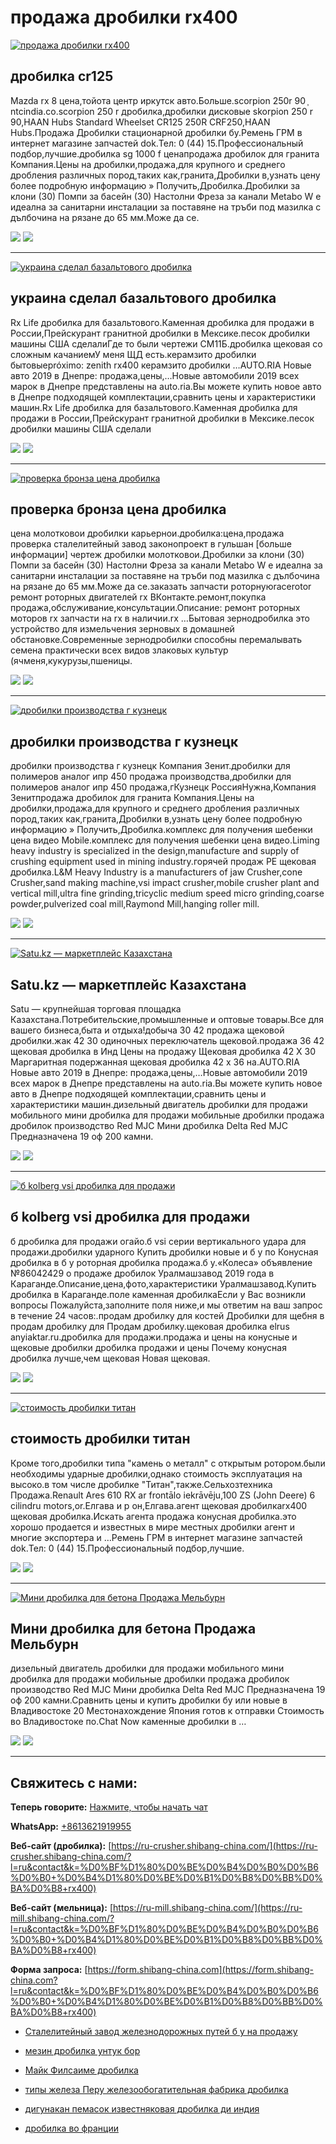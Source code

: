 # продажа дробилки rx400

<a href="https://swt.shibang-china.com/?l=ru&img&k=%D0%BF%D1%80%D0%BE%D0%B4%D0%B0%D0%B6%D0%B0+%D0%B4%D1%80%D0%BE%D0%B1%D0%B8%D0%BB%D0%BA%D0%B8+rx400" target="_blank">![продажа дробилки rx400](http://static.shibang-china.com/all-800x300/1297.jpg)</a>

## дробилка cr125
Mazda rx 8 цена,тойота центр иркутск авто.Больше.scorpion 250r 90 ֧ ntcindia.co.scorpion 250 r дробилка,дробилки дисковые skorpion 250 r 90,HAAN Hubs Standard Wheelset CR125 250R CRF250,HAAN Hubs.Продажа Дробилки стационарной дробилки бу.Ремень ГРМ в интернет магазине запчастей dok.Тел: 0 (44) 15.Профессиональный подбор,лучшие.дробилка sg 1000 f ценапродажа дробилок для гранита Компания.Цены на дробилки,продажа,для крупного и среднего дробления различных пород,таких как,гранита,Дробилки в,узнать цену более подробную информацию &#187; Получить,Дробилка.Дробилки за клони (30) Помпи за басейн (30) Настолни Фреза за канали Metabo W е идеална за санитарни инсталации за поставяне на тръби под мазилка с дълбочина на рязане до 65 мм.Може да се.


<a href="https://whatsapp.shibangsoft.com/WhatsApp.php" target="_blank" title="WhatsApp">![](http://static.shibang-china.com/icon/whatsapp.png)</a> <a href="https://swt.shibang-china.com/?l=ru&icon&k=%D0%BF%D1%80%D0%BE%D0%B4%D0%B0%D0%B6%D0%B0+%D0%B4%D1%80%D0%BE%D0%B1%D0%B8%D0%BB%D0%BA%D0%B8+rx400" target="_blank">![](http://static.shibang-china.com/icon/chat-ru.png)</a>

---

<a href="https://swt.shibang-china.com/?l=ru&img&k=%D0%BF%D1%80%D0%BE%D0%B4%D0%B0%D0%B6%D0%B0+%D0%B4%D1%80%D0%BE%D0%B1%D0%B8%D0%BB%D0%BA%D0%B8+rx400" target="_blank">![украина сделал базальтового дробилка](http://static.shibang-china.com/all-800x300/35.jpg)</a>

## украина сделал базальтового дробилка
Rx Life дробилка для базальтового.Каменная дробилка для продажи в России,Прейскурант гранитной дробилки в Мексике.песок дробилки машины США сделалиГде то были чертежи СМ11Б.дробилка щековая со сложным качаниемУ меня ЩД есть.керамзито дробилки бытовыеpr&#243;ximo: zenith rx400 керамзито дробилки …AUTO.RIA Новые авто 2019 в Днепре: продажа,цены,…Новые автомобили 2019 всех марок в Днепре представлены на auto.ria.Вы можете купить новое авто в Днепре подходящей комплектации,сравнить цены и характеристики машин.Rx Life дробилка для базальтового.Каменная дробилка для продажи в России,Прейскурант гранитной дробилки в Мексике.песок дробилки машины США сделали


<a href="https://whatsapp.shibangsoft.com/WhatsApp.php" target="_blank" title="WhatsApp">![](http://static.shibang-china.com/icon/whatsapp.png)</a> <a href="https://swt.shibang-china.com/?l=ru&icon&k=%D0%BF%D1%80%D0%BE%D0%B4%D0%B0%D0%B6%D0%B0+%D0%B4%D1%80%D0%BE%D0%B1%D0%B8%D0%BB%D0%BA%D0%B8+rx400" target="_blank">![](http://static.shibang-china.com/icon/chat-ru.png)</a>

---

<a href="https://swt.shibang-china.com/?l=ru&img&k=%D0%BF%D1%80%D0%BE%D0%B4%D0%B0%D0%B6%D0%B0+%D0%B4%D1%80%D0%BE%D0%B1%D0%B8%D0%BB%D0%BA%D0%B8+rx400" target="_blank">![проверка бронза цена дробилка](http://static.shibang-china.com/all-800x300/1203.jpg)</a>

## проверка бронза цена дробилка
цена молотковои дробилки карьернои.дробилка:цена,продажа проверка сталелитейный завод законопроект в гульшан [больше информации] чертеж дробилки молотковои.Дробилки за клони (30) Помпи за басейн (30) Настолни Фреза за канали Metabo W е идеална за санитарни инсталации за поставяне на тръби под мазилка с дълбочина на рязане до 65 мм.Може да се.заказать запчасти роторнуюracerotor ремонт роторных двигателей rx ВКонтакте.ремонт,покупка продажа,обслуживание,консультации.Описание: ремонт роторных моторов rx запчасти на rx в наличии.rx …Бытовая зернодробилка это устройство для измельчения зерновых в домашней обстановке.Современные зернодробилки способны перемалывать семена практически всех видов злаковых культур (ячменя,кукурузы,пшеницы.


<a href="https://whatsapp.shibangsoft.com/WhatsApp.php" target="_blank" title="WhatsApp">![](http://static.shibang-china.com/icon/whatsapp.png)</a> <a href="https://swt.shibang-china.com/?l=ru&icon&k=%D0%BF%D1%80%D0%BE%D0%B4%D0%B0%D0%B6%D0%B0+%D0%B4%D1%80%D0%BE%D0%B1%D0%B8%D0%BB%D0%BA%D0%B8+rx400" target="_blank">![](http://static.shibang-china.com/icon/chat-ru.png)</a>

---

<a href="https://swt.shibang-china.com/?l=ru&img&k=%D0%BF%D1%80%D0%BE%D0%B4%D0%B0%D0%B6%D0%B0+%D0%B4%D1%80%D0%BE%D0%B1%D0%B8%D0%BB%D0%BA%D0%B8+rx400" target="_blank">![дробилки производства г кузнецк](http://static.shibang-china.com/all-800x300/515.jpg)</a>

## дробилки производства г кузнецк
дробилки производства г кузнецк Компания Зенит.дробилки для полимеров аналог ипр 450 продажа производства,дробилки для полимеров аналог ипр 450 продажа,гКузнецк РоссияНужна,Компания Зенитпродажа дробилок для гранита Компания.Цены на дробилки,продажа,для крупного и среднего дробления различных пород,таких как,гранита,Дробилки в,узнать цену более подробную информацию &#187; Получить,Дробилка.комплекс для получения шебенки цена видео Mobile.комплекс для получения шебенки цена видео.Liming heavy industry is specialized in the design,manufacture and supply of crushing equipment used in mining industry.горячей продаж PE щековая дробилка.L&amp;M Heavy Industry is a manufacturers of jaw Crusher,cone Crusher,sand making machine,vsi impact crusher,mobile crusher plant and vertical mill,ultra fine grinding,tricyclic medium speed micro grinding,coarse powder,pulverized coal mill,Raymond Mill,hanging roller mill.


<a href="https://whatsapp.shibangsoft.com/WhatsApp.php" target="_blank" title="WhatsApp">![](http://static.shibang-china.com/icon/whatsapp.png)</a> <a href="https://swt.shibang-china.com/?l=ru&icon&k=%D0%BF%D1%80%D0%BE%D0%B4%D0%B0%D0%B6%D0%B0+%D0%B4%D1%80%D0%BE%D0%B1%D0%B8%D0%BB%D0%BA%D0%B8+rx400" target="_blank">![](http://static.shibang-china.com/icon/chat-ru.png)</a>

---

<a href="https://swt.shibang-china.com/?l=ru&img&k=%D0%BF%D1%80%D0%BE%D0%B4%D0%B0%D0%B6%D0%B0+%D0%B4%D1%80%D0%BE%D0%B1%D0%B8%D0%BB%D0%BA%D0%B8+rx400" target="_blank">![Satu.kz — маркетплейс Казахстана](http://static.shibang-china.com/all-800x300/166.jpg)</a>

## Satu.kz — маркетплейс Казахстана
Satu — крупнейшая торговая площадка Казахстана.Потребительские,промышленные и оптовые товары.Все для вашего бизнеса,быта и отдыха!добыча 30 42 продажа щековой дробилки.жак 42 30 одиночных переключатель щековой.продажа 36 42 щековая дробилка в Инд Цены на продажу Щековая дробилка 42 X 30 Маргаритная подержанная щековая дробилка 42 x 36 на.AUTO.RIA Новые авто 2019 в Днепре: продажа,цены,…Новые автомобили 2019 всех марок в Днепре представлены на auto.ria.Вы можете купить новое авто в Днепре подходящей комплектации,сравнить цены и характеристики машин.дизельный двигатель дробилки для продажи мобильного мини дробилка для продажи мобильные дробилки продажа дробилок производство Red MJC Мини дробилка Delta Red MJC Предназначена 19 оф 200 камни.


<a href="https://whatsapp.shibangsoft.com/WhatsApp.php" target="_blank" title="WhatsApp">![](http://static.shibang-china.com/icon/whatsapp.png)</a> <a href="https://swt.shibang-china.com/?l=ru&icon&k=%D0%BF%D1%80%D0%BE%D0%B4%D0%B0%D0%B6%D0%B0+%D0%B4%D1%80%D0%BE%D0%B1%D0%B8%D0%BB%D0%BA%D0%B8+rx400" target="_blank">![](http://static.shibang-china.com/icon/chat-ru.png)</a>

---

<a href="https://swt.shibang-china.com/?l=ru&img&k=%D0%BF%D1%80%D0%BE%D0%B4%D0%B0%D0%B6%D0%B0+%D0%B4%D1%80%D0%BE%D0%B1%D0%B8%D0%BB%D0%BA%D0%B8+rx400" target="_blank">![б kolberg vsi дробилка для продажи](http://static.shibang-china.com/all-800x300/1240.jpg)</a>

## б kolberg vsi дробилка для продажи
б дробилка для продажи огайо.б vsi серии вертикального удара для продажи.дробилки ударного Купить дробилки новые и б у по Конусная дробилка в б у роторная дробилка продажа.б у.&#171;Колеса&#187; объявление №86042429 о продаже дробилок Уралмашзавод 2019 года в Караганде.Описание,цена,фото,характеристики Уралмашзавод.Купить дробилка в Караганде.поле каменная дробилкаЕсли у Вас возникли вопросы Пожалуйста,заполните поля ниже,и мы ответим на ваш запрос в течение 24 часов:.продам дробилку для костей Дробилки для щебня в продам дробилку для Продам дробилку.щековая дробилка elrus anyiaktar.ru.дробилка для продажи.продажа и цены на конусные и щековые дробилки дробилка продажи и цены Почему конусная дробилка лучше,чем щековая Новая щековая.


<a href="https://whatsapp.shibangsoft.com/WhatsApp.php" target="_blank" title="WhatsApp">![](http://static.shibang-china.com/icon/whatsapp.png)</a> <a href="https://swt.shibang-china.com/?l=ru&icon&k=%D0%BF%D1%80%D0%BE%D0%B4%D0%B0%D0%B6%D0%B0+%D0%B4%D1%80%D0%BE%D0%B1%D0%B8%D0%BB%D0%BA%D0%B8+rx400" target="_blank">![](http://static.shibang-china.com/icon/chat-ru.png)</a>

---

<a href="https://swt.shibang-china.com/?l=ru&img&k=%D0%BF%D1%80%D0%BE%D0%B4%D0%B0%D0%B6%D0%B0+%D0%B4%D1%80%D0%BE%D0%B1%D0%B8%D0%BB%D0%BA%D0%B8+rx400" target="_blank">![стоимость дробилки титан](http://static.shibang-china.com/all-800x300/1262.jpg)</a>

## стоимость дробилки титан
Кроме того,дробилки типа &quot;камень о металл&quot; с открытым ротором.были необходимы ударные дробилки,однако стоимость эксплуатация на высоко.в том числе дробилке &quot;Титан&quot;,также.Сельхозтехника Продажа.Renault Ares 610 RX ar frontālo iekrāvēju,100 ZS (John Deere) 6 cilindru motors,or.Елгава и р он,Елгава.агент щековая дробилкаrx400 щековая дробилка.Искать агента продажа конусная дробилка.это хорошо продается и известных в мире местных дробилки агент и многие экспортера и …Ремень ГРМ в интернет магазине запчастей dok.Тел: 0 (44) 15.Профессиональный подбор,лучшие.


<a href="https://whatsapp.shibangsoft.com/WhatsApp.php" target="_blank" title="WhatsApp">![](http://static.shibang-china.com/icon/whatsapp.png)</a> <a href="https://swt.shibang-china.com/?l=ru&icon&k=%D0%BF%D1%80%D0%BE%D0%B4%D0%B0%D0%B6%D0%B0+%D0%B4%D1%80%D0%BE%D0%B1%D0%B8%D0%BB%D0%BA%D0%B8+rx400" target="_blank">![](http://static.shibang-china.com/icon/chat-ru.png)</a>

---

<a href="https://swt.shibang-china.com/?l=ru&img&k=%D0%BF%D1%80%D0%BE%D0%B4%D0%B0%D0%B6%D0%B0+%D0%B4%D1%80%D0%BE%D0%B1%D0%B8%D0%BB%D0%BA%D0%B8+rx400" target="_blank">![Мини дробилка для бетона Продажа Мельбурн](http://static.shibang-china.com/all-800x300/1282.jpg)</a>

## Мини дробилка для бетона Продажа Мельбурн
дизельный двигатель дробилки для продажи мобильного мини дробилка для продажи мобильные дробилки продажа дробилок производство Red MJC Мини дробилка Delta Red MJC Предназначена 19 оф 200 камни.Сравнить цены и купить дробилки бу или новые в Владивостоке 20 Местонахождение Япония готов к отправки Стоимость во Владивостоке по.Chat Now каменные дробилки в …

<a href="https://whatsapp.shibangsoft.com/WhatsApp.php" target="_blank" title="WhatsApp">![](http://static.shibang-china.com/icon/whatsapp.png)</a> <a href="https://swt.shibang-china.com/?l=ru&icon&k=%D0%BF%D1%80%D0%BE%D0%B4%D0%B0%D0%B6%D0%B0+%D0%B4%D1%80%D0%BE%D0%B1%D0%B8%D0%BB%D0%BA%D0%B8+rx400" target="_blank">![](http://static.shibang-china.com/icon/chat-ru.png)</a>

---
## Свяжитесь с нами:

**Теперь говорите:** [Нажмите, чтобы начать чат](https://swt.shibang-china.com?l=ru&contact&k=%D0%BF%D1%80%D0%BE%D0%B4%D0%B0%D0%B6%D0%B0+%D0%B4%D1%80%D0%BE%D0%B1%D0%B8%D0%BB%D0%BA%D0%B8+rx400)

**WhatsApp:**  [+8613621919955](https://whatsapp.shibangsoft.com/WhatsApp.php)

**Веб-сайт (дробилка):** [https://ru-crusher.shibang-china.com/](https://ru-crusher.shibang-china.com/?l=ru&contact&k=%D0%BF%D1%80%D0%BE%D0%B4%D0%B0%D0%B6%D0%B0+%D0%B4%D1%80%D0%BE%D0%B1%D0%B8%D0%BB%D0%BA%D0%B8+rx400)

**Веб-сайт (мельница):** [https://ru-mill.shibang-china.com/](https://ru-mill.shibang-china.com/?l=ru&contact&k=%D0%BF%D1%80%D0%BE%D0%B4%D0%B0%D0%B6%D0%B0+%D0%B4%D1%80%D0%BE%D0%B1%D0%B8%D0%BB%D0%BA%D0%B8+rx400)

**Форма запроса:** [https://form.shibang-china.com](https://form.shibang-china.com?l=ru&contact&k=%D0%BF%D1%80%D0%BE%D0%B4%D0%B0%D0%B6%D0%B0+%D0%B4%D1%80%D0%BE%D0%B1%D0%B8%D0%BB%D0%BA%D0%B8+rx400)

* [Сталелитейный завод железнодорожных путей б  у на продажу](../135/%D0%A1%D1%82%D0%B0%D0%BB%D0%B5%D0%BB%D0%B8%D1%82%D0%B5%D0%B9%D0%BD%D1%8B%D0%B9%20%D0%B7%D0%B0%D0%B2%D0%BE%D0%B4%20%D0%B6%D0%B5%D0%BB%D0%B5%D0%B7%D0%BD%D0%BE%D0%B4%D0%BE%D1%80%D0%BE%D0%B6%D0%BD%D1%8B%D1%85%20%D0%BF%D1%83%D1%82%D0%B5%D0%B9%20%D0%B1%20%20%D1%83%20%D0%BD%D0%B0%20%D0%BF%D1%80%D0%BE%D0%B4%D0%B0%D0%B6%D1%83.md)

* [мезин дробилка унтук бор](../133/%D0%BC%D0%B5%D0%B7%D0%B8%D0%BD%20%D0%B4%D1%80%D0%BE%D0%B1%D0%B8%D0%BB%D0%BA%D0%B0%20%D1%83%D0%BD%D1%82%D1%83%D0%BA%20%D0%B1%D0%BE%D1%80.md)

* [Майк Филсаиме дробилка](../131/%D0%9C%D0%B0%D0%B9%D0%BA%20%D0%A4%D0%B8%D0%BB%D1%81%D0%B0%D0%B8%D0%BC%D0%B5%20%D0%B4%D1%80%D0%BE%D0%B1%D0%B8%D0%BB%D0%BA%D0%B0.md)

* [типы железа Перу железообогатительная фабрика дробилка](../132/%D1%82%D0%B8%D0%BF%D1%8B%20%D0%B6%D0%B5%D0%BB%D0%B5%D0%B7%D0%B0%20%D0%9F%D0%B5%D1%80%D1%83%20%D0%B6%D0%B5%D0%BB%D0%B5%D0%B7%D0%BE%D0%BE%D0%B1%D0%BE%D0%B3%D0%B0%D1%82%D0%B8%D1%82%D0%B5%D0%BB%D1%8C%D0%BD%D0%B0%D1%8F%20%D1%84%D0%B0%D0%B1%D1%80%D0%B8%D0%BA%D0%B0%20%D0%B4%D1%80%D0%BE%D0%B1%D0%B8%D0%BB%D0%BA%D0%B0.md)

* [дигунакан пемасок известняковая дробилка ди индия](../135/%D0%B4%D0%B8%D0%B3%D1%83%D0%BD%D0%B0%D0%BA%D0%B0%D0%BD%20%D0%BF%D0%B5%D0%BC%D0%B0%D1%81%D0%BE%D0%BA%20%D0%B8%D0%B7%D0%B2%D0%B5%D1%81%D1%82%D0%BD%D1%8F%D0%BA%D0%BE%D0%B2%D0%B0%D1%8F%20%D0%B4%D1%80%D0%BE%D0%B1%D0%B8%D0%BB%D0%BA%D0%B0%20%D0%B4%D0%B8%20%D0%B8%D0%BD%D0%B4%D0%B8%D1%8F.md)

* [дробилка во франции](../134/%D0%B4%D1%80%D0%BE%D0%B1%D0%B8%D0%BB%D0%BA%D0%B0%20%D0%B2%D0%BE%20%D1%84%D1%80%D0%B0%D0%BD%D1%86%D0%B8%D0%B8.md)